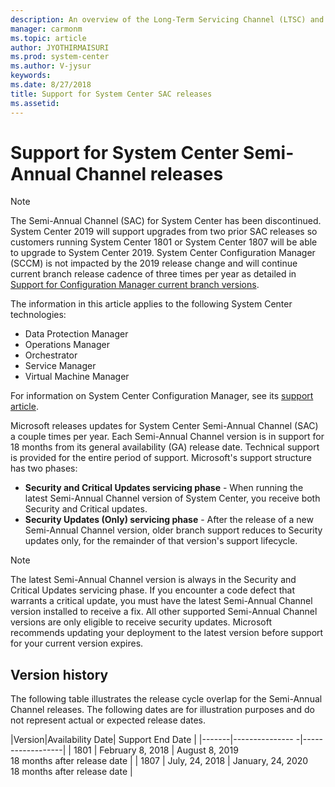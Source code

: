 ```yaml
---
description: An overview of the Long-Term Servicing Channel (LTSC) and Semi-Annual Channel (SAC) releases for System Center.
manager: carmonm
ms.topic: article
author: JYOTHIRMAISURI
ms.prod: system-center
ms.author: V-jysur
keywords:
ms.date: 8/27/2018
title: Support for System Center SAC releases
ms.assetid:
---
```


# Support for System Center Semi-Annual Channel releases

> [!NOTE]
> The Semi-Annual Channel (SAC) for System Center has been discontinued. System Center 2019 will support upgrades from two prior SAC releases so customers running System Center 1801 or System Center 1807 will be able to upgrade to System Center 2019.
>System Center Configuration Manager (SCCM) is not impacted by the 2019 release change and will continue current branch release cadence of three times per year as detailed in [Support for Configuration Manager current branch versions](https://docs.microsoft.com/en-us/sccm/core/servers/manage/current-branch-versions-supported).

The information in this article applies to the following System Center technologies:

- Data Protection Manager
- Operations Manager
- Orchestrator
- Service Manager
- Virtual Machine Manager

For information on System Center Configuration Manager, see its [support article](https://docs.microsoft.com/sccm/core/servers/manage/current-branch-versions-supported).

Microsoft releases updates for System Center Semi-Annual Channel (SAC) a couple times per year. Each Semi-Annual Channel version is in support for 18 months from its general availability (GA) release date. Technical support is provided for the entire period of support. Microsoft's support structure has two phases:

- **Security and Critical Updates servicing phase** - When running the latest Semi-Annual Channel version of System Center, you receive both Security and Critical updates.
- **Security Updates (Only) servicing phase** - After the release of a new Semi-Annual Channel version, older branch support reduces to Security updates only, for the remainder of that version's support lifecycle.  


> [!NOTE]
> The latest Semi-Annual Channel version is always in the Security and Critical Updates servicing phase. If you encounter a code defect that warrants a critical update, you must have the latest Semi-Annual Channel version installed to receive a fix. All other supported Semi-Annual Channel versions are only eligible to receive security updates. Microsoft recommends updating your deployment to the latest version before support for your current version expires.  

## Version history
The following table illustrates the release cycle overlap for the Semi-Annual Channel releases. The following dates are for illustration purposes and do not represent actual or expected release dates.

|Version|Availability Date| Support End Date |
|-------|--------------- -|------------------|
| 1801 | February 8, 2018 | August 8, 2019 <br/> 18 months after release date |
| 1807 | July, 24, 2018 | January, 24, 2020 <br/> 18 months after release date |
